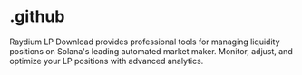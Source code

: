 # .github
Raydium LP Download provides professional tools for managing liquidity positions on Solana's leading automated market maker. Monitor, adjust, and optimize your LP positions with advanced analytics.
